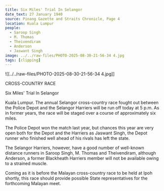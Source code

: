 ```yaml
---
title: Six Miles' Trial In Selangor
date_text: 27 January 1940
source: Pinang Gazette and Straits Chronicle, Page 4
location: Kuala Lumpur
people:
  - Saroop Singh
  - M. Thomas
  - Theivendiram
  - Anderson
  - Jaswant Singh
image: ../../raw-files/PHOTO-2025-08-30-21-56-34 4.jpg
tags: [clipping]
---
```

![[../../raw-files/PHOTO-2025-08-30-21-56-34 4.jpg]]

CROSS-COUNTRY RACE

Six Miles' Trial In Selangor

Kuala Lumpur.
The annual Selangor cross-country race fought out between the Police Depot and the Selangor Harriers will be run off today at 5 p.m. As in former years, the race will be staged over a course of approximately six miles.

The Police Depot won the match last year, but chances this year are very open both for the Depot and the Harriers as Jaswant Singh, the Depot runner who finished well ahead of his rivals has left the state.

The Selangor Harriers, however, have a good number of well-known distance runners in Saroop Singh, M. Thomas and Theivendiram, although Anderson, a former Blackheath Harriers member will not be available owing to a strained muscle.

Coming as it is before the Malayan cross-country race to be held at Ipoh shortly, this race should provide possible State representatives for the forthcoming Malayan meet.
